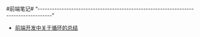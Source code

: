 #前端笔记#
“------------------------------------------------------------------------------------”
 - [前端开发中关于循环的总结](https://yehui16.github.io/)
